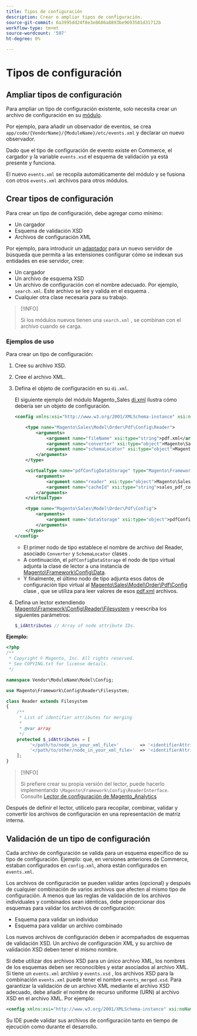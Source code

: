 ```yaml
---
title: Tipos de configuración
description: Crear o ampliar tipos de configuración.
source-git-commit: 6a3995dd24f8e3e8686a8893be9693581d31712b
workflow-type: tm+mt
source-wordcount: '597'
ht-degree: 0%

---
```



# Tipos de configuración

## Ampliar tipos de configuración

Para ampliar un tipo de configuración existente, solo necesita crear un archivo de configuración en su [módulo](https://glossary.magento.com/module).

Por ejemplo, para añadir un observador de eventos, se crea `app/code/{VendorName}/{ModuleName}/etc/events.xml` y declarar un nuevo observador.

Dado que el tipo de configuración de evento existe en Commerce, el cargador y la variable `events.xsd` el esquema de validación ya está presente y funciona.

El nuevo `events.xml` se recopila automáticamente del módulo y se fusiona con otros `events.xml` archivos para otros módulos.

## Crear tipos de configuración

Para crear un tipo de configuración, debe agregar como mínimo:

- Un cargador
- Esquema de validación XSD
- Archivos de configuración XML

Por ejemplo, para introducir un [adaptador](https://glossary.magento.com/adapter) para un nuevo servidor de búsqueda que permita a las extensiones configurar cómo se indexan sus entidades en ese servidor, cree:

- Un cargador
- Un archivo de esquema XSD
- Un archivo de configuración con el nombre adecuado. Por ejemplo, `search.xml`. Este archivo se lee y valida en el esquema .
- Cualquier otra clase necesaria para su trabajo.

>[!INFO]
>
>Si los módulos nuevos tienen una `search.xml` , se combinan con el archivo cuando se carga.

### Ejemplos de uso

Para crear un tipo de configuración:

1. Cree su archivo XSD.
1. Cree el archivo XML.
1. Defina el objeto de configuración en su `di.xml`.

   El siguiente ejemplo del módulo Magento_Sales [di.xml](https://github.com/magento/magento2/blob/2.4/app/code/Magento/Sales/etc/di.xml) ilustra cómo debería ser un objeto de configuración.

   ```xml
   <config xmlns:xsi="http://www.w3.org/2001/XMLSchema-instance" xsi:noNamespaceSchemaLocation="urn:magento:framework:ObjectManager/etc/config.xsd">
   
       <type name="Magento\Sales\Model\Order\Pdf\Config\Reader">
           <arguments>
               <argument name="fileName" xsi:type="string">pdf.xml</argument>
               <argument name="converter" xsi:type="object">Magento\Sales\Model\Order\Pdf\Config\Converter</argument>
               <argument name="schemaLocator" xsi:type="object">Magento\Sales\Model\Order\Pdf\Config\SchemaLocator</argument>
           </arguments>
       </type>
   
       <virtualType name="pdfConfigDataStorage" type="Magento\Framework\Config\Data">
           <arguments>
               <argument name="reader" xsi:type="object">Magento\Sales\Model\Order\Pdf\Config\Reader</argument>
               <argument name="cacheId" xsi:type="string">sales_pdf_config</argument>
           </arguments>
       </virtualType>
   
       <type name="Magento\Sales\Model\Order\Pdf\Config">
           <arguments>
               <argument name="dataStorage" xsi:type="object">pdfConfigDataStorage</argument>
           </arguments>
       </type>
   </config>
   ```

   - El primer nodo de tipo establece el nombre de archivo del Reader, asociado `Converter` y `SchemaLocator` clases .
   - A continuación, el `pdfConfigDataStorage` el nodo de tipo virtual adjunta la clase de lector a una instancia de [Magento\Framework\Config\Data](https://github.com/magento/magento2/blob/2.4/lib/internal/Magento/Framework/Config/Data.php).
   - Y finalmente, el último nodo de tipo adjunta esos datos de configuración tipo virtual al [Magento\Sales\Model\Order\Pdf\Config](https://github.com/magento/magento2/blob/2.4/app/code/Magento/Sales/Model/Order/Pdf/Config.php) clase , que se utiliza para leer valores de esos [pdf.xml](https://github.com/magento/magento2/blob/2.4/app/code/Magento/Sales/etc/pdf.xml) archivos.

1. Defina un lector extendiendo [Magento\Framework\Config\Reader\Filesystem](https://github.com/magento/magento2/blob/2.4/lib/internal/Magento/Framework/Config/Reader/Filesystem.php) y reescriba los siguientes parámetros:

   ```php
   $_idAttributes // Array of node attribute IDs.
   ```

**Ejemplo:**

```php
<?php
/**
 * Copyright © Magento, Inc. All rights reserved.
 * See COPYING.txt for license details.
 */

namespace Vendor\ModuleName\Model\Config;

use Magento\Framework\Config\Reader\Filesystem;

class Reader extends Filesystem
{
    /**
     * List of identifier attributes for merging
     *
     * @var array
     */
    protected $_idAttributes = [
         '</path/to/node_in_your_xml_file>'        => '<identifierAttributeName>',
         '</path/to/other/node_in_your_xml_file>'  => '<identifierAttributeName>',
    ];
}
```

>[!INFO]
>
>Si prefiere crear su propia versión del lector, puede hacerlo implementando `\Magento\Framework\Config\ReaderInterface`. Consulte [Lector de configuración de Magento_Analytics](https://github.com/magento/magento2/blob/2.4/app/code/Magento/Analytics/ReportXml/Config/Reader.php)

Después de definir el lector, utilícelo para recopilar, combinar, validar y convertir los archivos de configuración en una representación de matriz interna.

## Validación de un tipo de configuración

Cada archivo de configuración se valida para un esquema específico de su tipo de configuración. Ejemplo: que, en versiones anteriores de Commerce, estaban configurados en `config.xml`, ahora están configurados en `events.xml`.

Los archivos de configuración se pueden validar antes (opcional) y después de cualquier combinación de varios archivos que afecten al mismo tipo de configuración. A menos que las reglas de validación de los archivos individuales y combinados sean idénticas, debe proporcionar dos esquemas para validar los archivos de configuración:

- Esquema para validar un individuo
- Esquema para validar un archivo combinado

Los nuevos archivos de configuración deben ir acompañados de esquemas de validación XSD. Un archivo de configuración XML y su archivo de validación XSD deben tener el mismo nombre.

Si debe utilizar dos archivos XSD para un único archivo XML, los nombres de los esquemas deben ser reconocibles y estar asociados al archivo XML.
Si tiene un `events.xml` archivo y `events.xsd` , los archivos XSD para la combinación `events.xml` puede tener el nombre `events_merged.xsd`.
Para garantizar la validación de un archivo XML mediante el archivo XSD adecuado, debe añadir el nombre de recurso uniforme (URN) al archivo XSD en el archivo XML. Por ejemplo:

```xml
<config xmlns:xsi="http://www.w3.org/2001/XMLSchema-instance" xsi:noNamespaceSchemaLocation="urn:magento:framework:ObjectManager:etc/config.xsd">
```

Su IDE puede validar sus archivos de configuración tanto en tiempo de ejecución como durante el desarrollo.
